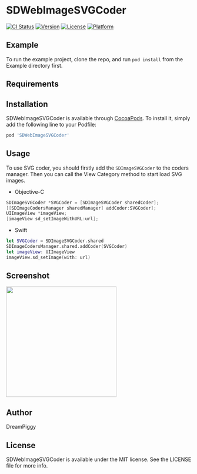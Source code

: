 # SDWebImageSVGCoder

[![CI Status](https://img.shields.io/travis/lizhuoli1126@126.com/SDWebImageSVGCoder.svg?style=flat)](https://travis-ci.org/lizhuoli1126@126.com/SDWebImageSVGCoder)
[![Version](https://img.shields.io/cocoapods/v/SDWebImageSVGCoder.svg?style=flat)](https://cocoapods.org/pods/SDWebImageSVGCoder)
[![License](https://img.shields.io/cocoapods/l/SDWebImageSVGCoder.svg?style=flat)](https://cocoapods.org/pods/SDWebImageSVGCoder)
[![Platform](https://img.shields.io/cocoapods/p/SDWebImageSVGCoder.svg?style=flat)](https://cocoapods.org/pods/SDWebImageSVGCoder)

## Example

To run the example project, clone the repo, and run `pod install` from the Example directory first.

## Requirements

## Installation

SDWebImageSVGCoder is available through [CocoaPods](https://cocoapods.org). To install
it, simply add the following line to your Podfile:

```ruby
pod 'SDWebImageSVGCoder'
```

## Usage

To use SVG coder, you should firstly add the `SDImageSVGCoder` to the coders manager. Then you can call the View Category method to start load SVG images.

+ Objective-C

```objective-c
SDImageSVGCoder *SVGCoder = [SDImageSVGCoder sharedCoder];
[[SDImageCodersManager sharedManager] addCoder:SVGCoder];
UIImageView *imageView;
[imageView sd_setImageWithURL:url];
```

+ Swift

```swift
let SVGCoder = SDImageSVGCoder.shared
SDImageCodersManager.shared.addCoder(SVGCoder)
let imageView: UIImageView
imageView.sd_setImage(with: url)
```

## Screenshot

<img src="https://raw.githubusercontent.com/dreampiggy/SDWebImageSVGCoder/master/Example/Screenshot/SVGDemo.png" width="300" />

## Author

DreamPiggy

## License

SDWebImageSVGCoder is available under the MIT license. See the LICENSE file for more info.


